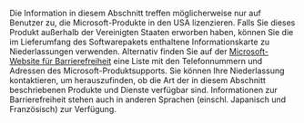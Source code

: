 Die Information in diesem Abschnitt treffen möglicherweise nur auf Benutzer zu, die Microsoft-Produkte in den USA lizenzieren. Falls Sie dieses Produkt außerhalb der Vereinigten Staaten erworben haben, können Sie die im Lieferumfang des Softwarepakets enthaltene Informationskarte zu Niederlassungen verwenden. Alternativ finden Sie auf der [Microsoft-Website für Barrierefreiheit](http://go.microsoft.com/fwlink/?LinkId=8431) eine Liste mit den Telefonnummern und Adressen des Microsoft-Produktsupports. Sie können Ihre Niederlassung kontaktieren, um herauszufinden, ob die Art der in diesem Abschnitt beschriebenen Produkte und Dienste verfügbar sind. Informationen zur Barrierefreiheit stehen auch in anderen Sprachen (einschl. Japanisch und Französisch) zur Verfügung.

<!--HONumber=Jun16_HO4-->


